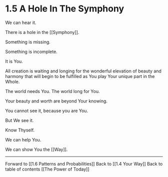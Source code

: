 # 1.5 A Hole In The Symphony
We can hear it. 

There is a hole in the [[Symphony]]. 

Something is missing. 

Something is incomplete. 

It is You. 

All creation is waiting and longing for the wonderful elevation of beauty and harmony that will begin to be fulfilled as You play Your unique part in the Whole. 

The world needs You. The world long for You. 

Your beauty and worth are beyond Your knowing. 

You cannot see it, because you are You. 

But We see it. 

Know Thyself. 

We can help You. 

We can show You the [[Way]]. 

___

Forward to [[1.6 Patterns and Probabilities]]
Back to [[1.4 Your Way]]
Back to table of contents [[The Power of Today]]